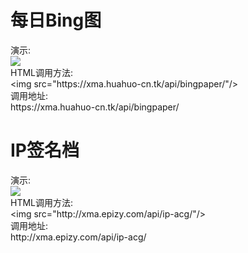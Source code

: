 <h1>每日Bing图</h1>
 <p>演示:<br />
  <img src="https://xma.huahuo-cn.tk/api/bingpaper/"/><br />
  HTML调用方法:<br />
  &lt;img src=&quot;https://xma.huahuo-cn.tk/api/bingpaper/&quot;/&gt;<br />
  调用地址:<br />
  https://xma.huahuo-cn.tk/api/bingpaper/<br />
 </p>
<h1>IP签名档</h1>
 <p>演示:<br />
  <img src="http://xma.epizy.com/api/ip-acg/"/><br />
  HTML调用方法:<br />
  &lt;img src=&quot;http://xma.epizy.com/api/ip-acg/&quot;/&gt;<br />
  调用地址:<br />
  http://xma.epizy.com/api/ip-acg/<br />
 </p>
